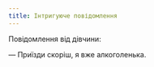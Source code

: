 ```yaml
---
title: Інтригуюче повідомлення
---
```


Повідомлення від дівчини:

— Приїзди скоріш, я вже алкоголенька.

